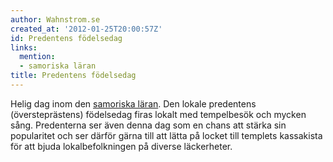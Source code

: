 ```yaml
---
author: Wahnstrom.se
created_at: '2012-01-25T20:00:57Z'
id: Predentens födelsedag
links:
  mention:
  - samoriska läran
title: Predentens födelsedag
---
```


Helig dag inom den [samoriska läran]. Den lokale predentens (översteprästens) födelsedag firas
lokalt med tempelbesök och mycken sång. Predenterna ser även denna dag som en chans att stärka sin
popularitet och ser därför gärna till att lätta på locket till templets kassakista för att bjuda
lokalbefolkningen på diverse läckerheter.

  [samoriska läran]: samoriska_läran